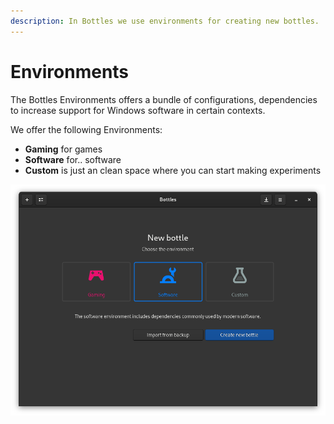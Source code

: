 ```yaml
---
description: In Bottles we use environments for creating new bottles.
---
```


# Environments

The Bottles Environments offers a bundle of configurations, dependencies to increase support for Windows software in certain contexts.

We offer the following Environments:

* **Gaming** for games
* **Software** for.. software
* **Custom** is just an clean space where you can start making experiments

![](.gitbook/assets/screenshot-from-2021-01-05-13-45-34.png)

